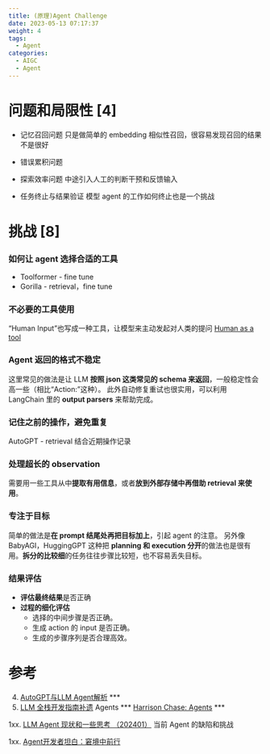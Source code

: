 ```yaml
---
title: (原理)Agent Challenge
date: 2023-05-13 07:17:37
weight: 4
tags:
  - Agent
categories: 
  - AIGC
  - Agent  
---
```


<p></p>
<!-- more -->





# 问题和局限性 [4]
+ 记忆召回问题
  只是做简单的 embedding 相似性召回，很容易发现召回的结果不是很好
  
+ 错误累积问题

+ 探索效率问题
  中途引入人工的判断干预和反馈输入

+ 任务终止与结果验证
  模型 agent 的工作如何终止也是一个挑战



# 挑战 [8]
### 如何让 agent 选择合适的工具
+ Toolformer - fine tune
+ Gorilla - retrieval，fine tune

### 不必要的工具使用
“Human Input”也写成一种工具，让模型来主动发起对人类的提问
[Human as a tool](https://python.langchain.com/docs/integrations/tools/human_tools)

### Agent 返回的格式不稳定
这里常见的做法是让 LLM **按照 json 这类常见的 schema 来返回**，一般稳定性会高一些（相比“Action:”这种）。
此外自动修复重试也很实用，可以利用 LangChain 里的 **output parsers** 来帮助完成。

### 记住之前的操作，避免重复
AutoGPT - retrieval 结合近期操作记录

### 处理超长的 observation
需要用一些工具从中**提取有用信息**，或者**放到外部存储中再借助 retrieval 来使用**。

### 专注于目标
简单的做法是**在 prompt 结尾处再把目标加上**，引起 agent 的注意。
另外像 BabyAGI，HuggingGPT 这种把 **planning 和 execution 分开**的做法也是很有用。**拆分的比较细**的任务往往步骤比较短，也不容易丢失目标。

### 结果评估
+ **评估最终结果**是否正确
+ **过程的细化评估**
  - 选择的中间步骤是否正确。
  - 生成 action 的 input 是否正确。
  - 生成的步骤序列是否合理高效。


# 参考
4. [AutoGPT与LLM Agent解析](https://zhuanlan.zhihu.com/p/622947810) *** 
8. [LLM 全栈开发指南补遗](https://zhuanlan.zhihu.com/p/633033220)  Agents  ***
   [Harrison Chase: Agents](https://fullstackdeeplearning.com/llm-bootcamp/spring-2023/chase-agents/)  ***
   
   

1xx. [LLM Agent 现状和一些思考 （202401）](https://zhuanlan.zhihu.com/p/679032270)
   当前 Agent 的缺陷和挑战

1xx. [Agent开发者坦白：窘境中前行](https://mp.weixin.qq.com/s/kCXZN7Wli-RCvZXRb6mF7g)